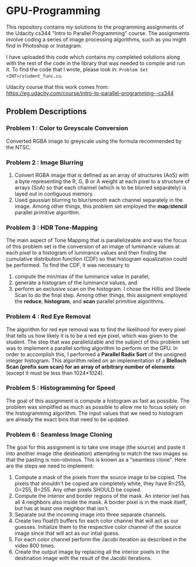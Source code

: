 # GPU-Programming

This repository contains my solutions to the programming assignments of the Udacity cs344 "Intro to Parallel Programming" course. The assignments involve coding a series of image processing algorithms, such as you might find in Photoshop or Instagram.

I have uploaded this code which contains my completed solutions along with the rest of the code in the library that was needed to compile and run it. To find the code that I wrote, please look in: `Problem Set <INT>/student_func.cu`.

Udacity course that this work comes from: https://eg.udacity.com/course/intro-to-parallel-programming--cs344

## Problem Descriptions

### Problem 1 : Color to Greyscale Conversion
Converted RGBA image to greyscale using the formula recommended by the NTSC.

### Problem 2 : Image Blurring
1) Convert RGBA image that is defined as an array of structures (AoS) with a byte representing the R, G, B or A weight at each pixel to a structure of arrays (SoA) so that each channel (which is to be blurred separately) is layed out in contiguous memory. 
2) Used gaussian blurring to blur/smooth each channel separately in the image. Among other things, this problem set employed the **map**/**stencil** parallel primitive algorithm.

### Problem 3 : HDR Tone-Mapping
The main aspect of Tone Mapping that is parallelizeable and was the focus of this problem set is the conversion of an image of luminance values at each pixel to a histogram of luminance values and then finding the cumulative distribution function (CDF) so that histogram equalization could be performed. To find the CDF, it was necessary to 
1) compute the min/max of the luminance value in parallel, 
2) generate a histogram of the luminance values, and 
3) perform an exclusive scan on the histogram. I chose the Hillis and Steele Scan to do the final step. 
Among other things, this assigment employed the **reduce**, **histogram**, and **scan** parallel primitive algorithms.

### Problem 4 : Red Eye Removal
The algorithm for red eye removal was to find the likelihood for every pixel that tells us how likely it is to be a red eye pixel, which was given to the student. The step that was parallelizable and the subject of this problem set was to implement a parallel sorting algorithm to perform on the GPU. In order to accomplish this, I performed a **Parallel Radix Sort** of the unsigned integer histogram. This algorithm relied on an implementation of a **Blelloch Scan (prefix sum scan) for an array of arbitrary number of elements** (except it must be less than 1024*1024).

### Problem 5 : Histogramming for Speed
The goal of this assignment is compute a histogram as fast as possible. The problem was simplified as much as possible to allow me to focus solely on the histogramming algorithm. The input values that we need to histogram are already the exact bins that need to be updated.

### Problem 6 : Seamless Image Cloning
The goal for this assignment is to take one image (the source) and paste it into another image (the destination) attempting to match the two images so that the pasting is non-obvious. This is known as a "seamless clone". Here are the steps we need to implement:
1) Compute a mask of the pixels from the source image to be copied. The pixels that shouldn't be copied are completely white, they have R=255, G=255, B=255.  Any other pixels SHOULD be copied.
2) Compute the interior and border regions of the mask.  An interior ixel has all 4 neighbors also inside the mask.  A border pixel is in the mask itself, but has at least one neighbor that isn't.
3) Separate out the incoming image into three separate channels.
4) Create two float(!) buffers for each color channel that will act as our guesses.  Initialize them to the respective color channel of the source image since that will act as our intial guess.
5) For each color channel perform the Jacobi iteration as described in the video 800 times.
6) Create the output image by replacing all the interior pixels in the destination image with the result of the Jacobi iterations.

